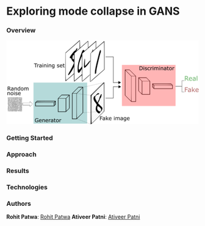 # Exploring mode collapse in GANS

### Overview

![DC GAN Flow](https://github.com/rohitpatwa/gans-mode-collapse/blob/main/media/GANs.png)

### Getting Started

### Approach

### Results

### Technologies

### Authors

**Rohit Patwa**: [Rohit Patwa](https://www.linkedin.com/in/rohitpatwa/)
**Ativeer Patni**: [Ativeer Patni](https://www.linkedin.com/in/ativeer-patni/)